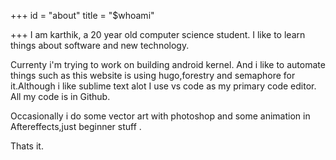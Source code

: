 +++
id = "about"
title = "$whoami"

+++
I am karthik, a 20 year old computer science student. I like to learn things about software and new technology.

Currenty i'm trying to work on building android kernel. And i like to automate things such as this website is using hugo,forestry and semaphore for it.Although i like sublime text alot I use vs code as my primary code editor. All my code is in Github.

Occasionally i do some vector art with photoshop and some animation in Aftereffects,just beginner stuff .

Thats it.